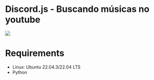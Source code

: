 # Discord.js - Buscando músicas no youtube

<img src="https://cdn.discordapp.com/attachments/581170733565214731/1016800353699778630/Captura_de_tela_2022-09-06_170117.png">

# Requirements
- Linux: Ubuntu 22.04.3/22.04 LTS
- Python
